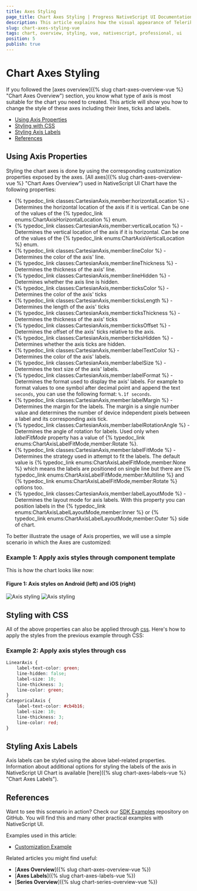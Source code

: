 ```yaml
---
title: Axes Styling
page_title: Chart Axes Styling | Progress NativeScript UI Documentation
description: This article explains how the visual appearance of Telerik Chart's axis for NativeScript can be customized.
slug: chart-axes-styling-vue
tags: chart, overview, styling, vue, nativescript, professional, ui
position: 5
publish: true
---
```


# Chart Axes Styling

If you followed the [axes overview]({% slug chart-axes-overview-vue %} "Chart Axes Overview") section, you know what type of axis is most suitable for the chart you need to created. This article will show you how to change the style of these axes including their lines, ticks and labels.

* [Using Axis Properties](#using-axis-properties)
* [Styling with CSS](#styling-with-css)
* [Styling Axis Labels](#styling-axis-labels)
* [References](#references)

## Using Axis Properties

Styling the chart axes is done by using the corresponding customization properties exposed by the axes. [All axes]({% slug chart-axes-overview-vue %} "Chart Axes Overview") used in NativeScript UI Chart have the following properties:

* {% typedoc_link classes:CartesianAxis,member:horizontalLocation %} - Determines the horizontal location of the axis if it is vertical. Can be one of the values of the {% typedoc_link enums:ChartAxisHorizontalLocation %} enum.
* {% typedoc_link classes:CartesianAxis,member:verticalLocation %} - Determines the vertical location of the axis if it is horizontal. Can be one of the values of the {% typedoc_link enums:ChartAxisVerticalLocation %} enum.
* {% typedoc_link classes:CartesianAxis,member:lineColor %} - Determines the color of the axis' line.
* {% typedoc_link classes:CartesianAxis,member:lineThickness %} - Determines the thickness of the axis' line.
* {% typedoc_link classes:CartesianAxis,member:lineHidden %} - Determines whether the axis line is hidden.
* {% typedoc_link classes:CartesianAxis,member:ticksColor %} - Determines the color of the axis' ticks
* {% typedoc_link classes:CartesianAxis,member:ticksLength %} - Determines the length of the axis' ticks
* {% typedoc_link classes:CartesianAxis,member:ticksThickness %} - Determines the thickness of the axis' ticks
* {% typedoc_link classes:CartesianAxis,member:ticksOffset %} - Determines the offset of the axis' ticks relative to the axis.
* {% typedoc_link classes:CartesianAxis,member:ticksHidden %} - Determines whether the axis ticks are hidden.
* {% typedoc_link classes:CartesianAxis,member:labelTextColor %} - Determines the color of the axis' labels.
* {% typedoc_link classes:CartesianAxis,member:labelSize %} - Determines the text size of the axis' labels.
* {% typedoc_link classes:CartesianAxis,member:labelFormat %} - Determines the format used to display the axis' labels. For example to format values to one symbol after decimal point and append the text `seconds`, you can use the following format: `%.1f seconds`.
* {% typedoc_link classes:CartesianAxis,member:labelMargin %} - Determines the margin for the labels. The margin is a single number value and determines the number of device independent pixels between a label and its corresponding axis tick.
* {% typedoc_link classes:CartesianAxis,member:labelRotationAngle %} - Determines the angle of rotation for labels. Used only when *labelFitMode* property has a value of {% typedoc_link enums:ChartAxisLabelFitMode,member:Rotate %}.
* {% typedoc_link classes:CartesianAxis,member:labelFitMode %} - Determines the strategy used in attempt to fit the labels. The default value is {% typedoc_link enums:ChartAxisLabelFitMode,member:None %} which means the labels are positioned on single line but there are {% typedoc_link enums:ChartAxisLabelFitMode,member:Multiline %} and {% typedoc_link enums:ChartAxisLabelFitMode,member:Rotate %} options too.
* {% typedoc_link classes:CartesianAxis,member:labelLayoutMode %} - Determines the layout mode for axis labels. With this property you can position labels in the {% typedoc_link enums:ChartAxisLabelLayoutMode,member:Inner %} or {% typedoc_link enums:ChartAxisLabelLayoutMode,member:Outer %} side of chart.

To better illustrate the usage of Axis properties, we will use a simple scenario in which the Axes are customized:

### Example 1: Apply axis styles through component template

<snippet id='chart-styling-axes-vue'/>

This is how the chart looks like now:

#### Figure 1: Axis styles on Android (left) and iOS (right)

![Axis styling](../../../../ui/img/ns_ui/axis_styling_android.png "Android") ![Axis styling](../../../../ui/img/ns_ui/axis_styling_ios.png "iOS")

## Styling with CSS

All of the above properties can also be applied through [css](https://docs.nativescript.org/ui/styling). Here's how to apply the styles from the previous example through CSS:

### Example 2: Apply axis styles through css

``` CSS
LinearAxis {
    label-text-color: green;
    line-hidden: false;
    label-size: 10;
    line-thickness: 3;
    line-color: green;
}
CategoricalAxis {
    label-text-color: #cb4b16;
    label-size: 10;
    line-thickness: 3;
    line-color: red;
}
```

## Styling Axis Labels

Axis labels can be styled using the above label-related properties. Information about additional options for styling the labels of the axis in NativeScript UI Chart is available [here]({% slug chart-axes-labels-vue %} "Chart Axes Labels").

## References

Want to see this scenario in action?
Check our [SDK Examples](https://github.com/NativeScript/nativescript-ui-samples-vue) repository on GitHub. You will find this and many other practical examples with NativeScript UI.

Examples used in this article:

* [Customization Example](https://github.com/NativeScript/nativescript-ui-samples-vue/tree/master/chart/app/examples/axes/customization)

Related articles you might find useful:

* [**Axes Overview**]({% slug chart-axes-overview-vue %})
* [**Axes Labels**]({% slug chart-axes-labels-vue %})
* [**Series Overview**]({% slug chart-series-overview-vue %})
